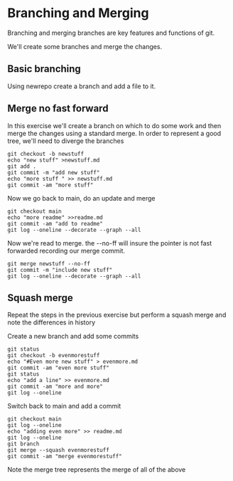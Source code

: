# Branching and Merging
Branching and merging branches are key features and functions of git.

We'll create some branches and merge the changes.

## Basic branching
Using newrepo create a branch and add a file to it.


## Merge no fast forward

In this exercise we'll create a branch on which to do some work and then merge the changes using a standard merge. In order to represent a good tree, we'll need to diverge the branches

```
git checkout -b newstuff
echo "new stuff" >newstuff.md
git add .
git commit -m "add new stuff"
echo "more stuff " >> newstuff.md
git commit -am "more stuff"
```
Now we go back to main, do an update and merge
```
git checkout main
echo "more readme" >>readme.md
git commit -am "add to readme"
git log --oneline --decorate --graph --all
```
Now we're read to merge. the --no-ff will insure the pointer is not fast forwarded recording our merge commit.
```
git merge newstuff --no-ff
git commit -m "include new stuff"
git log --oneline --decorate --graph --all
```
## Squash merge
Repeat the steps in the previous exercise but perform a squash merge and note the differences in history

Create a new branch and add some commits
```
git status
git checkout -b evenmorestuff
echo "#Even more new stuff" > evenmore.md
git commit -am "even more stuff"
git status
echo "add a line" >> evenmore.md
git commit -am "more and more"
git log --oneline
```
Switch back to main and add a commit
```
git checkout main
git log --oneline
echo "adding even more" >> readme.md
git log --oneline
git branch
git merge --squash evenmorestuff
git commit -am "merge evenmorestuff"
```
Note the merge tree represents the merge of all of the above
